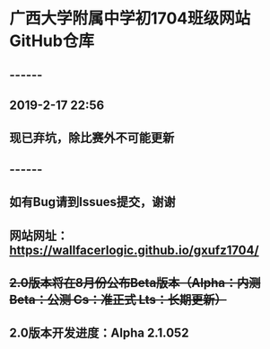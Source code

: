 # 广西大学附属中学初1704班级网站GitHub仓库
## ------
## 2019-2-17 22:56
## 现已弃坑，除比赛外不可能更新
## ------
## 如有Bug请到Issues提交，谢谢
## 网站网址：https://wallfacerlogic.github.io/gxufz1704/
## ~~2.0版本将在8月份公布Beta版本（Alpha：内测 Beta：公测 Cs：准正式 Lts：长期更新）~~
## 2.0版本开发进度：Alpha 2.1.052

